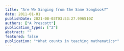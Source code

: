 ```yaml
---
title: "Are We Singing from the Same Songbook?"
date: 2011-01-01
publishDate: 2021-08-03T03:53:27.996510Z
authors: ["A Prescott"]
publication_types: ["2"]
abstract: ""
featured: false
publication: "*What counts in teaching mathematics*"
---
```


